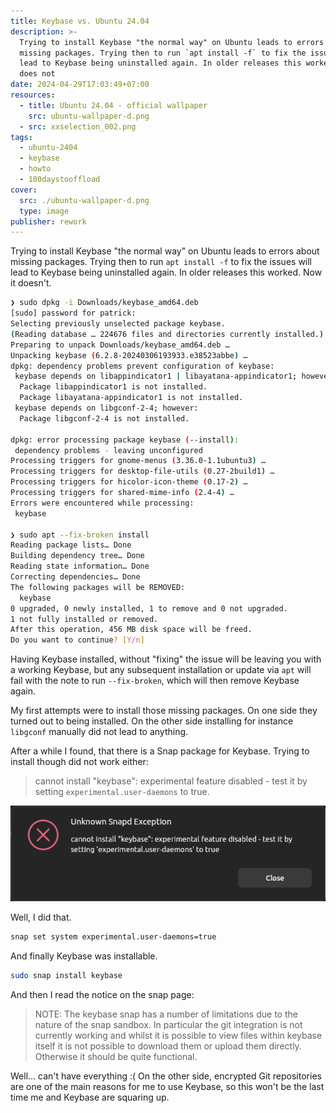 ```yaml
---
title: Keybase vs. Ubuntu 24.04
description: >-
  Trying to install Keybase "the normal way" on Ubuntu leads to errors about
  missing packages. Trying then to run `apt install -f` to fix the issues will
  lead to Keybase being uninstalled again. In older releases this worked. Now it
  does not
date: 2024-04-29T17:03:49+07:00
resources:
  - title: Ubuntu 24.04 - official wallpaper
    src: ubuntu-wallpaper-d.png
  - src: xxselection_002.png
tags:
  - ubuntu-2404
  - keybase
  - howto
  - 100daystooffload
cover:
  src: ./ubuntu-wallpaper-d.png
  type: image
publisher: rework
---
```


Trying to install Keybase "the normal way" on Ubuntu leads to errors about missing packages. Trying then to run `apt install -f` to fix the issues will lead to Keybase being uninstalled again. In older releases this worked. Now it doesn't.

```bash
❯ sudo dpkg -i Downloads/keybase_amd64.deb
[sudo] password for patrick:
Selecting previously unselected package keybase.
(Reading database … 224676 files and directories currently installed.)
Preparing to unpack Downloads/keybase_amd64.deb …
Unpacking keybase (6.2.8-20240306193933.e38523abbe) …
dpkg: dependency problems prevent configuration of keybase:
 keybase depends on libappindicator1 | libayatana-appindicator1; however:
  Package libappindicator1 is not installed.
  Package libayatana-appindicator1 is not installed.
 keybase depends on libgconf-2-4; however:
  Package libgconf-2-4 is not installed.

dpkg: error processing package keybase (--install):
 dependency problems - leaving unconfigured
Processing triggers for gnome-menus (3.36.0-1.1ubuntu3) …
Processing triggers for desktop-file-utils (0.27-2build1) …
Processing triggers for hicolor-icon-theme (0.17-2) …
Processing triggers for shared-mime-info (2.4-4) …
Errors were encountered while processing:
 keybase

❯ sudo apt --fix-broken install
Reading package lists… Done
Building dependency tree… Done
Reading state information… Done
Correcting dependencies… Done
The following packages will be REMOVED:
  keybase
0 upgraded, 0 newly installed, 1 to remove and 0 not upgraded.
1 not fully installed or removed.
After this operation, 456 MB disk space will be freed.
Do you want to continue? [Y/n]
```

Having Keybase installed, without "fixing" the issue will be leaving you with a working Keybase, but any subsequent installation or update via `apt` will fail with the note to run `--fix-broken`, which will then remove Keybase again.

My first attempts were to install those missing packages. On one side they turned out to being installed. On the other side installing for instance `libgconf` manually did not lead to anything.

After a while I found, that there is a Snap package for Keybase. Trying to install though did not work either:

> cannot install "keybase": experimental feature disabled - test it by setting `experimental.user-daemons` to true.

![](xxselection_002.png)

Well, I did that.

```bash
snap set system experimental.user-daemons=true
```

And finally Keybase was installable.

```bash
sudo snap install keybase
```

And then I read the notice on the snap page:

> NOTE: The keybase snap has a number of limitations due to the nature of the snap sandbox. In particular the git integration is not currently working and whilst it is possible to view files within keybase itself it is not possible to download them or upload them directly. Otherwise it should be quite functional.

Well… can't have everything :( On the other side, encrypted Git repositories are one of the main reasons for me to use Keybase, so this won't be the last time me and Keybase are squaring up.
